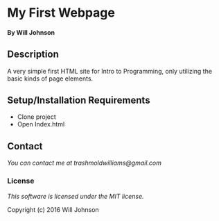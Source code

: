 # My First Webpage

#### By Will Johnson

## Description

A very simple first HTML site for Intro to Programming, only utilizing the basic kinds of page elements.

## Setup/Installation Requirements

* Clone project
* Open Index.html

## Contact
_You can contact me at trashmoldwilliams@gmail.com_

### License

*This software is licensed under the MIT license.*

Copyright (c) 2016 Will Johnson
